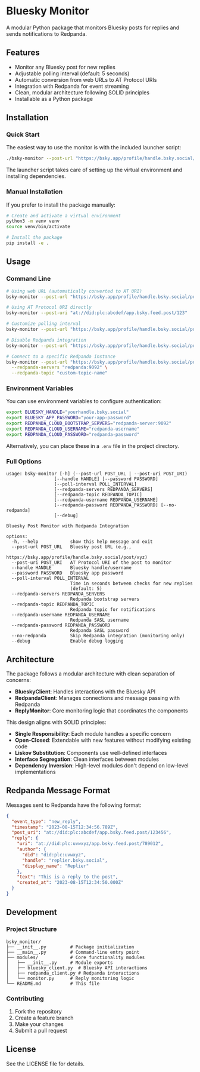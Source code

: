 # Bluesky Monitor

A modular Python package that monitors Bluesky posts for replies and sends notifications to Redpanda.

## Features

- Monitor any Bluesky post for new replies
- Adjustable polling interval (default: 5 seconds)
- Automatic conversion from web URLs to AT Protocol URIs
- Integration with Redpanda for event streaming
- Clean, modular architecture following SOLID principles
- Installable as a Python package

## Installation

### Quick Start

The easiest way to use the monitor is with the included launcher script:

```bash
./bsky-monitor --post-url "https://bsky.app/profile/handle.bsky.social/post/123"
```

The launcher script takes care of setting up the virtual environment and installing dependencies.

### Manual Installation

If you prefer to install the package manually:

```bash
# Create and activate a virtual environment
python3 -m venv venv
source venv/bin/activate

# Install the package
pip install -e .
```

## Usage

### Command Line

```bash
# Using web URL (automatically converted to AT URI)
bsky-monitor --post-url "https://bsky.app/profile/handle.bsky.social/post/123"

# Using AT Protocol URI directly
bsky-monitor --post-uri "at://did:plc:abcdef/app.bsky.feed.post/123"

# Customize polling interval
bsky-monitor --post-url "https://bsky.app/profile/handle.bsky.social/post/123" --poll-interval 10

# Disable Redpanda integration
bsky-monitor --post-url "https://bsky.app/profile/handle.bsky.social/post/123" --no-redpanda

# Connect to a specific Redpanda instance
bsky-monitor --post-url "https://bsky.app/profile/handle.bsky.social/post/123" \
  --redpanda-servers "redpanda:9092" \
  --redpanda-topic "custom-topic-name"
```

### Environment Variables

You can use environment variables to configure authentication:

```bash
export BLUESKY_HANDLE="yourhandle.bsky.social"
export BLUESKY_APP_PASSWORD="your-app-password"
export REDPANDA_CLOUD_BOOTSTRAP_SERVERS="redpanda-server:9092"
export REDPANDA_CLOUD_USERNAME="redpanda-username"
export REDPANDA_CLOUD_PASSWORD="redpanda-password"
```

Alternatively, you can place these in a `.env` file in the project directory.

### Full Options

```
usage: bsky-monitor [-h] (--post-url POST_URL | --post-uri POST_URI)
                  [--handle HANDLE] [--password PASSWORD]
                  [--poll-interval POLL_INTERVAL]
                  [--redpanda-servers REDPANDA_SERVERS]
                  [--redpanda-topic REDPANDA_TOPIC]
                  [--redpanda-username REDPANDA_USERNAME]
                  [--redpanda-password REDPANDA_PASSWORD] [--no-redpanda]
                  [--debug]

Bluesky Post Monitor with Redpanda Integration

options:
  -h, --help            show this help message and exit
  --post-url POST_URL   Bluesky post URL (e.g.,
                        https://bsky.app/profile/handle.bsky.social/post/xyz)
  --post-uri POST_URI   AT Protocol URI of the post to monitor
  --handle HANDLE       Bluesky handle/username
  --password PASSWORD   Bluesky app password
  --poll-interval POLL_INTERVAL
                        Time in seconds between checks for new replies
                        (default: 5)
  --redpanda-servers REDPANDA_SERVERS
                        Redpanda bootstrap servers
  --redpanda-topic REDPANDA_TOPIC
                        Redpanda topic for notifications
  --redpanda-username REDPANDA_USERNAME
                        Redpanda SASL username
  --redpanda-password REDPANDA_PASSWORD
                        Redpanda SASL password
  --no-redpanda         Skip Redpanda integration (monitoring only)
  --debug               Enable debug logging
```

## Architecture

The package follows a modular architecture with clean separation of concerns:

- **BlueskyClient**: Handles interactions with the Bluesky API
- **RedpandaClient**: Manages connections and message passing with Redpanda
- **ReplyMonitor**: Core monitoring logic that coordinates the components

This design aligns with SOLID principles:

- **Single Responsibility**: Each module handles a specific concern
- **Open-Closed**: Extendable with new features without modifying existing code
- **Liskov Substitution**: Components use well-defined interfaces
- **Interface Segregation**: Clean interfaces between modules
- **Dependency Inversion**: High-level modules don't depend on low-level implementations

## Redpanda Message Format

Messages sent to Redpanda have the following format:

```json
{
  "event_type": "new_reply",
  "timestamp": "2023-08-15T12:34:56.789Z",
  "post_uri": "at://did:plc:abcdef/app.bsky.feed.post/123456",
  "reply": {
    "uri": "at://did:plc:uvwxyz/app.bsky.feed.post/789012",
    "author": {
      "did": "did:plc:uvwxyz",
      "handle": "replier.bsky.social",
      "display_name": "Replier"
    },
    "text": "This is a reply to the post",
    "created_at": "2023-08-15T12:34:50.000Z"
  }
}
```

## Development

### Project Structure

```
bsky_monitor/
├── __init__.py         # Package initialization
├── __main__.py         # Command-line entry point
├── modules/            # Core functionality modules
│   ├── __init__.py     # Module exports
│   ├── bluesky_client.py  # Bluesky API interactions
│   ├── redpanda_client.py # Redpanda interactions
│   └── monitor.py      # Reply monitoring logic
└── README.md           # This file
```

### Contributing

1. Fork the repository
2. Create a feature branch
3. Make your changes
4. Submit a pull request

## License

See the LICENSE file for details. 